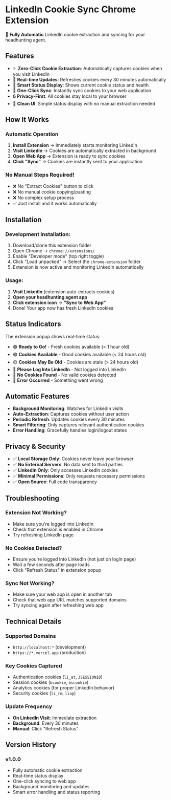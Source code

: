 # LinkedIn Cookie Sync Chrome Extension

🚀 **Fully Automatic** LinkedIn cookie extraction and syncing for your headhunting agent.

## Features

- ✨ **Zero-Click Cookie Extraction**: Automatically captures cookies when you visit LinkedIn
- 🔄 **Real-time Updates**: Refreshes cookies every 30 minutes automatically  
- 🎯 **Smart Status Display**: Shows current cookie status and health
- 🚀 **One-Click Sync**: Instantly sync cookies to your web application
- 🔒 **Privacy-First**: All cookies stay local to your browser
- 📱 **Clean UI**: Simple status display with no manual extraction needed

## How It Works

### Automatic Operation
1. **Install Extension** → Immediately starts monitoring LinkedIn
2. **Visit LinkedIn** → Cookies are automatically extracted in background
3. **Open Web App** → Extension is ready to sync cookies
4. **Click "Sync"** → Cookies are instantly sent to your application

### No Manual Steps Required!
- ❌ No "Extract Cookies" button to click
- ❌ No manual cookie copying/pasting  
- ❌ No complex setup process
- ✅ Just install and it works automatically

## Installation

### Development Installation:
1. Download/clone this extension folder
2. Open Chrome → `chrome://extensions/`
3. Enable "Developer mode" (top right toggle)
4. Click "Load unpacked" → Select the `chrome-extension` folder
5. Extension is now active and monitoring LinkedIn automatically

### Usage:
1. **Visit LinkedIn** (extension auto-extracts cookies)
2. **Open your headhunting agent app**
3. **Click extension icon** → **"Sync to Web App"**
4. Done! Your app now has fresh LinkedIn cookies

## Status Indicators

The extension popup shows real-time status:

- 🟢 **Ready to Go!** - Fresh cookies available (< 1 hour old)
- 🟢 **Cookies Available** - Good cookies available (< 24 hours old)  
- 🟡 **Cookies May Be Old** - Cookies are stale (> 24 hours old)
- 🔵 **Please Log Into LinkedIn** - Not logged into LinkedIn
- 🔴 **No Cookies Found** - No valid cookies detected
- 🔴 **Error Occurred** - Something went wrong

## Automatic Features

- **Background Monitoring**: Watches for LinkedIn visits
- **Auto-Extraction**: Captures cookies without user action
- **Periodic Refresh**: Updates cookies every 30 minutes
- **Smart Filtering**: Only captures relevant authentication cookies
- **Error Handling**: Gracefully handles login/logout states

## Privacy & Security

- ✅ **Local Storage Only**: Cookies never leave your browser
- ✅ **No External Servers**: No data sent to third parties
- ✅ **LinkedIn Only**: Only accesses LinkedIn cookies
- ✅ **Minimal Permissions**: Only requests necessary permissions
- ✅ **Open Source**: Full code transparency

## Troubleshooting

### Extension Not Working?
- Make sure you're logged into LinkedIn
- Check that extension is enabled in Chrome
- Try refreshing LinkedIn page

### No Cookies Detected?
- Ensure you're logged into LinkedIn (not just on login page)
- Wait a few seconds after page loads
- Click "Refresh Status" in extension popup

### Sync Not Working?
- Make sure your web app is open in another tab
- Check that web app URL matches supported domains
- Try syncing again after refreshing web app

## Technical Details

### Supported Domains
- `http://localhost:*` (development)
- `https://*.vercel.app` (production)

### Key Cookies Captured
- Authentication cookies (`li_at`, `JSESSIONID`)
- Session cookies (`bcookie`, `bscookie`)
- Analytics cookies (for proper LinkedIn behavior)
- Security cookies (`li_rm`, `liap`)

### Update Frequency
- **On LinkedIn Visit**: Immediate extraction
- **Background**: Every 30 minutes
- **Manual**: Click "Refresh Status"

## Version History

### v1.0.0
- Fully automatic cookie extraction
- Real-time status display
- One-click syncing to web app
- Background monitoring and updates
- Smart error handling and status reporting